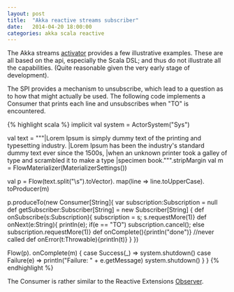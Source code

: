 ```yaml
---
layout: post
title:  "Akka reactive streams subscriber"
date:   2014-04-20 18:00:00
categories: akka scala reactive
---
```

The  Akka streams [activator](http://www.typesafe.com/activator/template/akka-stream-scala)
provides a few illustrative examples. These are all based on the api, especially the Scala DSL; and
thus do not illustrate all the capabilities. (Quite reasonable given the very early stage of development).

The SPI provides a mechanism to unsubscribe, which lead to a question as to how that might actually be used.
The following code implements a Consumer that prints each line and unsubscribes when "TO" is encountered.

{% highlight scala %}
implicit val system = ActorSystem("Sys")

val text =
    """|Lorem Ipsum is simply dummy text of the printing and typesetting industry.
       |Lorem Ipsum has been the industry's standard dummy text ever since the 1500s, 
       |when an unknown printer took a galley of type and scrambled it to make a type 
       |specimen book.""".stripMargin
val m = FlowMaterializer(MaterializerSettings())

val p = Flow(text.split("\\s").toVector).
        map(line => line.toUpperCase).
        toProducer(m)
      
p.produceTo(new Consumer[String]{
    var subscription:Subscription = null
    def getSubscriber:Subscriber[String] = new Subscriber[String] {
       def onSubscribe(s:Subscription){
           subscription = s;
           s.requestMore(1)}
       def onNext(e:String){
           println(e);
           if(e == "TO")
              subscription.cancel();
           else
              subscription.requestMore(1)}
       def onComplete(){println("done")} //never called
       def onError(t:Throwable){println(t)}
    }
 })
        
 Flow(p).
    onComplete(m) {
       case Success(_) => system.shutdown()
       case Failure(e) =>
          println("Failure: " + e.getMessage)
          system.shutdown()
    }
}
{% endhighlight %}

The Consumer is rather similar to the Reactive Extensions [Observer](https://github.com/Netflix/RxJava/blob/master/rxjava-core/src/main/java/rx/Observer.java). 

